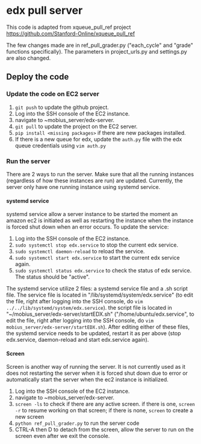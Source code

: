 # edx pull server

This code is adapted from xqueue_pull_ref project https://github.com/Stanford-Online/xqueue_pull_ref

The few changes made are in ref_pull_grader.py ("each_cycle" and "grade" functions specifically). The parameters in project_urls.py and settings.py are also changed.

## Deploy the code

### Update the code on EC2 server

1. `git push` to update the github project.
2. Log into the SSH console of the EC2 instance.
3. navigate to ~mobius_server/edx-server.
4. `git pull` to update the project on the EC2 server.
5. `pip install <missing packages>` if there are new packages installed.
6. If there is a new queue for edx, update the `auth.py` file with the edx queue credentials using `vim auth.py`

### Run the server

There are 2 ways to run the server. Make sure that all the running instances (regardless of how these instances are run) are updated. Currently, the server only have one running instance using systemd service. 

#### systemd service

systemd service allow a server instance to be started the moment an amazon ec2 is initiated as well as restarting the instance when the instance is forced shut down when an error occurs. To update the service:

1. Log into the SSH console of the EC2 instance.
2. `sudo systemctl stop edx.service` to stop the current edx service.
3. `sudo systemctl daemon-reload` to reload the service.
4. `sudo systemctl start edx.service` to start the current edx service again.
5. `sudo systemctl status edx.service` to check the status of edx service. The status should be "active".

The systemd service utilize 2 files: a systemd service file and a .sh script file. The service file is located in "/lib/systemd/system/edx.service" (to edit the file, right after logging into the SSH console, do `vim ../../lib/systemd/system/edx.service`). the script file is located in "~/mobius_server/edx-server/startEDX.sh" ("/home/ubuntu/edx.service", to edit the file, right after logging into the SSH console, do `vim mobius_server/edx-server/startEDX.sh`). After editing either of these files, the systemd service needs to be updated, restart it as per above (stop edx.service, daemon-reload and start edx.service again).

#### Screen

Screen is another way of running the server. It is not currently used as it does not restarting the server when it is forced shut down due to error or automatically start the server when the ec2 instance is initialized.

1. Log into the SSH console of the EC2 instance.
2. navigate to ~mobius_server/edx-server.
3. `screen -ls` to check if there are any active screen. if there is one, `screen -r` to resume working on that screen; if there is none, `screen` to create a new screen
4. `python ref_pull_grader.py` to run the server code
5. CTRL-A then D to detach from the screen, allow the server to run on the screen even after we exit the console.
